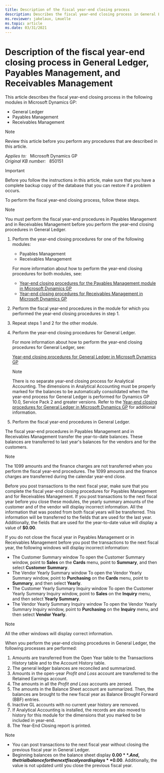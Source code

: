 ```yaml
---
title: Description of the fiscal year-end closing process
description: Describes the fiscal year-end closing process in General Ledger, in Payables Management, and in Receivables Management in Microsoft Dynamics GP.
ms.reviewer: jakelaux, Lmuelle
ms.topic: article
ms.date: 03/31/2021
---
```

# Description of the fiscal year-end closing process in General Ledger, Payables Management, and Receivables Management

This article describes the fiscal year-end closing process in the following modules in Microsoft Dynamics GP:

- General Ledger
- Payables Management
- Receivables Management

> [!NOTE]
> Review this article before you perform any procedures that are described in this article.

_Applies to:_ &nbsp; Microsoft Dynamics GP  
_Original KB number:_ &nbsp; 850151

> [!IMPORTANT]
> Before you follow the instructions in this article, make sure that you have a complete backup copy of the database that you can restore if a problem occurs.

To perform the fiscal year-end closing process, follow these steps.

> [!NOTE]
> You must perform the fiscal year-end procedures in Payables Management and in Receivables Management before you perform the year-end closing procedures in General Ledger.

1. Perform the year-end closing procedures for one of the following modules:

    - Payables Management
    - Receivables Management

    For more information about how to perform the year-end closing procedures for both modules, see:

    - [Year-end closing procedures for the Payables Management module in Microsoft Dynamics GP](https://support.microsoft.com/topic/kb-year-end-closing-procedures-for-the-payables-management-module-in-microsoft-dynamics-gp-259ad6ce-f78c-b7fd-cd99-415e3f3caee5)
    - [Year-end closing procedures for Receivables Management in Microsoft Dynamics GP](https://support.microsoft.com/topic/kb-year-end-closing-procedures-for-receivables-management-in-microsoft-dynamics-gp-a98e2398-200f-cfbf-3a59-aa5df7092fab)

2. Perform the fiscal year-end procedures in the module for which you performed the year-end closing procedures in step 1.
3. Repeat steps 1 and 2 for the other module.
4. Perform the year-end closing procedures for General Ledger.

    For more information about how to perform the year-end closing procedures for General Ledger, see:

    [Year-end closing procedures for General Ledger in Microsoft Dynamics GP](https://support.microsoft.com/topic/kb-year-end-closing-procedures-for-general-ledger-in-microsoft-dynamics-gp-4447f7bb-7143-60e2-882a-c7ae86f5792e)

    > [!NOTE]
    > There is no separate year-end closing process for Analytical Accounting. The dimensions in Analytical Accounting must be properly marked for the balances to be automatically consolidated when the year-end process for General Ledger is performed for Dynamics GP 10.0, Service Pack 2 and greater versions. Refer to the [Year-end closing procedures for General Ledger in Microsoft Dynamics GP](https://support.microsoft.com/topic/kb-year-end-closing-procedures-for-general-ledger-in-microsoft-dynamics-gp-4447f7bb-7143-60e2-882a-c7ae86f5792e) for additional information.

5. Perform the fiscal year-end procedures in General Ledger.

The fiscal year-end procedures in Payables Management and in Receivables Management transfer the year-to-date balances. These balances are transferred to last year's balances for the vendors and for the customers.

> [!NOTE]
> The 1099 amounts and the finance charges are not transferred when you perform the fiscal year-end procedures. The 1099 amounts and the finance charges are transferred during the calendar year-end close.

Before you post transactions to the next fiscal year, make sure that you complete the fiscal year-end closing procedures for Payables Management and for Receivables Management. If you post transactions to the next fiscal year before you close these modules, the yearly summary amounts of the customer and of the vendor will display incorrect information. All the information that was posted from both fiscal years will be transferred. This information will be transferred to the fields that are used for the last year. Additionally, the fields that are used for the year-to-date value will display a value of **$0.00**.

If you do not close the fiscal year in Payables Management or in Receivables Management before you post the transactions to the next fiscal year, the following windows will display incorrect information:

- The Customer Summary window
  To open the Customer Summary window, point to **Sales** on the **Cards** menu, point to **Summary**, and then select **Customer Summary**.
- The Vendor Yearly Summary window
  To open the Vendor Yearly Summary window, point to **Purchasing** on the **Cards** menu, point to **Summary**, and then select **Yearly**.
- The Customer Yearly Summary Inquiry window
  To open the Customer Yearly Summary Inquiry window, point to **Sales** on the **Inquiry** menu, and then select **Yearly Summary**.
- The Vendor Yearly Summary Inquiry window
  To open the Vendor Yearly Summary Inquiry window, point to **Purchasing** on the **Inquiry** menu, and then select **Vendor Yearly**.

> [!NOTE]
> All the other windows will display correct information.

When you perform the year-end closing procedures in General Ledger, the following processes are performed:

1. Amounts are transferred from the Open Year table to the Transactions History table and to the Account History table.
2. The general ledger balances are reconciled and summarized.
3. Amounts in the open-year *Profit and Loss* account are transferred to the Retained Earnings account.
4. The amounts in all the *Profit and Loss* accounts are zeroed.
5. The amounts in the Balance Sheet account are summarized. Then, the balances are brought to the new fiscal year as Balance Brought Forward (BBF) entries.
6. Inactive GL accounts with no current year history are removed.
7. If Analytical Accounting is installed, the records are also moved to history for this module for the dimensions that you marked to be included in year-end.
8. The Year-End Closing report is printed.

> [!NOTE]
>
> - You can post transactions to the next fiscal year without closing the previous fiscal year in General Ledger.
> - Beginning balances on the balance sheet display **$0.00**. And, the trial balance for the next fiscal year displays **$0.00**. Additionally, the value is not updated until you close the previous fiscal year.

